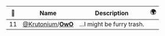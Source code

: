|:star2: | Name | Description | 🌍|
|---|---|---|---|
|11|[@Krutonium](https://github.com/Krutonium)/[**OwO**](https://github.com/Krutonium/OwO)|...I might be furry trash.||

